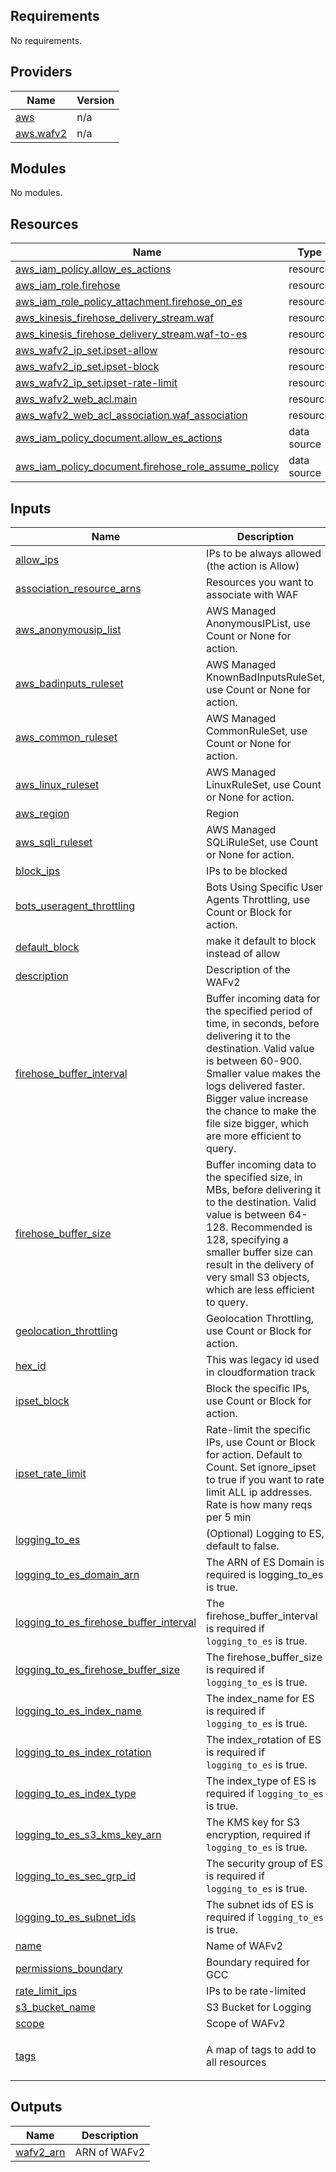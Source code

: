 ## Requirements

No requirements.

## Providers

| Name | Version |
|------|---------|
| <a name="provider_aws"></a> [aws](#provider\_aws) | n/a |
| <a name="provider_aws.wafv2"></a> [aws.wafv2](#provider\_aws.wafv2) | n/a |

## Modules

No modules.

## Resources

| Name | Type |
|------|------|
| [aws_iam_policy.allow_es_actions](https://registry.terraform.io/providers/hashicorp/aws/latest/docs/resources/iam_policy) | resource |
| [aws_iam_role.firehose](https://registry.terraform.io/providers/hashicorp/aws/latest/docs/resources/iam_role) | resource |
| [aws_iam_role_policy_attachment.firehose_on_es](https://registry.terraform.io/providers/hashicorp/aws/latest/docs/resources/iam_role_policy_attachment) | resource |
| [aws_kinesis_firehose_delivery_stream.waf](https://registry.terraform.io/providers/hashicorp/aws/latest/docs/resources/kinesis_firehose_delivery_stream) | resource |
| [aws_kinesis_firehose_delivery_stream.waf-to-es](https://registry.terraform.io/providers/hashicorp/aws/latest/docs/resources/kinesis_firehose_delivery_stream) | resource |
| [aws_wafv2_ip_set.ipset-allow](https://registry.terraform.io/providers/hashicorp/aws/latest/docs/resources/wafv2_ip_set) | resource |
| [aws_wafv2_ip_set.ipset-block](https://registry.terraform.io/providers/hashicorp/aws/latest/docs/resources/wafv2_ip_set) | resource |
| [aws_wafv2_ip_set.ipset-rate-limit](https://registry.terraform.io/providers/hashicorp/aws/latest/docs/resources/wafv2_ip_set) | resource |
| [aws_wafv2_web_acl.main](https://registry.terraform.io/providers/hashicorp/aws/latest/docs/resources/wafv2_web_acl) | resource |
| [aws_wafv2_web_acl_association.waf_association](https://registry.terraform.io/providers/hashicorp/aws/latest/docs/resources/wafv2_web_acl_association) | resource |
| [aws_iam_policy_document.allow_es_actions](https://registry.terraform.io/providers/hashicorp/aws/latest/docs/data-sources/iam_policy_document) | data source |
| [aws_iam_policy_document.firehose_role_assume_policy](https://registry.terraform.io/providers/hashicorp/aws/latest/docs/data-sources/iam_policy_document) | data source |

## Inputs

| Name | Description | Type | Default | Required |
|------|-------------|------|---------|:--------:|
| <a name="input_allow_ips"></a> [allow\_ips](#input\_allow\_ips) | IPs to be always allowed (the action is Allow) | `set(string)` | `[]` | no |
| <a name="input_association_resource_arns"></a> [association\_resource\_arns](#input\_association\_resource\_arns) | Resources you want to associate with WAF | `set(string)` | `[]` | no |
| <a name="input_aws_anonymousip_list"></a> [aws\_anonymousip\_list](#input\_aws\_anonymousip\_list) | AWS Managed AnonymousIPList, use Count or None for action. | `map(any)` | n/a | yes |
| <a name="input_aws_badinputs_ruleset"></a> [aws\_badinputs\_ruleset](#input\_aws\_badinputs\_ruleset) | AWS Managed KnownBadInputsRuleSet, use Count or None for action. | `map(any)` | n/a | yes |
| <a name="input_aws_common_ruleset"></a> [aws\_common\_ruleset](#input\_aws\_common\_ruleset) | AWS Managed CommonRuleSet, use Count or None for action. | `map(any)` | n/a | yes |
| <a name="input_aws_linux_ruleset"></a> [aws\_linux\_ruleset](#input\_aws\_linux\_ruleset) | AWS Managed LinuxRuleSet, use Count or None for action. | `map(any)` | n/a | yes |
| <a name="input_aws_region"></a> [aws\_region](#input\_aws\_region) | Region | `string` | `"ap-southeast-1"` | no |
| <a name="input_aws_sqli_ruleset"></a> [aws\_sqli\_ruleset](#input\_aws\_sqli\_ruleset) | AWS Managed SQLiRuleSet, use Count or None for action. | `map(any)` | n/a | yes |
| <a name="input_block_ips"></a> [block\_ips](#input\_block\_ips) | IPs to be blocked | `set(string)` | `[]` | no |
| <a name="input_bots_useragent_throttling"></a> [bots\_useragent\_throttling](#input\_bots\_useragent\_throttling) | Bots Using Specific User Agents Throttling, use Count or Block for action. | `map(any)` | n/a | yes |
| <a name="input_default_block"></a> [default\_block](#input\_default\_block) | make it default to block instead of allow | `bool` | `false` | no |
| <a name="input_description"></a> [description](#input\_description) | Description of the WAFv2 | `string` | `"-"` | no |
| <a name="input_firehose_buffer_interval"></a> [firehose\_buffer\_interval](#input\_firehose\_buffer\_interval) | Buffer incoming data for the specified period of time, in seconds, before delivering it to the destination. Valid value is between 60-900. Smaller value makes the logs delivered faster. Bigger value increase the chance to make the file size bigger, which are more efficient to query. | `number` | `300` | no |
| <a name="input_firehose_buffer_size"></a> [firehose\_buffer\_size](#input\_firehose\_buffer\_size) | Buffer incoming data to the specified size, in MBs, before delivering it to the destination. Valid value is between 64-128. Recommended is 128, specifying a smaller buffer size can result in the delivery of very small S3 objects, which are less efficient to query. | `number` | `128` | no |
| <a name="input_geolocation_throttling"></a> [geolocation\_throttling](#input\_geolocation\_throttling) | Geolocation Throttling, use Count or Block for action. | `map(any)` | n/a | yes |
| <a name="input_hex_id"></a> [hex\_id](#input\_hex\_id) | This was legacy id used in cloudformation track | `string` | n/a | yes |
| <a name="input_ipset_block"></a> [ipset\_block](#input\_ipset\_block) | Block the specific IPs, use Count or Block for action. | `map(any)` | n/a | yes |
| <a name="input_ipset_rate_limit"></a> [ipset\_rate\_limit](#input\_ipset\_rate\_limit) | Rate-limit the specific IPs, use Count or Block for action. Default to Count. Set ignore\_ipset to true if you want to rate limit ALL ip addresses. Rate is how many reqs per 5 min | <pre>object({<br>    priority      = number<br>    action        = string<br>    ignore_ipset  = bool<br>    rate          = number<br>  })</pre> | <pre>{<br>  "action": "count",<br>  "ignore_ipset": false,<br>  "priority": -1,<br>  "rate": 300<br>}</pre> | no |
| <a name="input_logging_to_es"></a> [logging\_to\_es](#input\_logging\_to\_es) | (Optional) Logging to ES, default to false. | `bool` | `false` | no |
| <a name="input_logging_to_es_domain_arn"></a> [logging\_to\_es\_domain\_arn](#input\_logging\_to\_es\_domain\_arn) | The ARN of ES Domain is required is logging\_to\_es is true. | `string` | `""` | no |
| <a name="input_logging_to_es_firehose_buffer_interval"></a> [logging\_to\_es\_firehose\_buffer\_interval](#input\_logging\_to\_es\_firehose\_buffer\_interval) | The firehose\_buffer\_interval is required if `logging_to_es` is true. | `number` | `300` | no |
| <a name="input_logging_to_es_firehose_buffer_size"></a> [logging\_to\_es\_firehose\_buffer\_size](#input\_logging\_to\_es\_firehose\_buffer\_size) | The firehose\_buffer\_size is required if `logging_to_es` is true. | `number` | `15` | no |
| <a name="input_logging_to_es_index_name"></a> [logging\_to\_es\_index\_name](#input\_logging\_to\_es\_index\_name) | The index\_name for ES is required if `logging_to_es` is true. | `string` | `""` | no |
| <a name="input_logging_to_es_index_rotation"></a> [logging\_to\_es\_index\_rotation](#input\_logging\_to\_es\_index\_rotation) | The index\_rotation of ES is required if `logging_to_es` is true. | `string` | `"OneWeek"` | no |
| <a name="input_logging_to_es_index_type"></a> [logging\_to\_es\_index\_type](#input\_logging\_to\_es\_index\_type) | The index\_type of ES is required if `logging_to_es` is true. | `string` | `""` | no |
| <a name="input_logging_to_es_s3_kms_key_arn"></a> [logging\_to\_es\_s3\_kms\_key\_arn](#input\_logging\_to\_es\_s3\_kms\_key\_arn) | The KMS key for S3 encryption, required if `logging_to_es` is true. | `string` | `""` | no |
| <a name="input_logging_to_es_sec_grp_id"></a> [logging\_to\_es\_sec\_grp\_id](#input\_logging\_to\_es\_sec\_grp\_id) | The security group of ES is required if `logging_to_es` is true. | `set(string)` | `[]` | no |
| <a name="input_logging_to_es_subnet_ids"></a> [logging\_to\_es\_subnet\_ids](#input\_logging\_to\_es\_subnet\_ids) | The subnet ids of ES is required if `logging_to_es` is true. | `set(string)` | `[]` | no |
| <a name="input_name"></a> [name](#input\_name) | Name of WAFv2 | `string` | `""` | no |
| <a name="input_permissions_boundary"></a> [permissions\_boundary](#input\_permissions\_boundary) | Boundary required for GCC | `string` | `""` | no |
| <a name="input_rate_limit_ips"></a> [rate\_limit\_ips](#input\_rate\_limit\_ips) | IPs to be rate-limited | `set(string)` | `[]` | no |
| <a name="input_s3_bucket_name"></a> [s3\_bucket\_name](#input\_s3\_bucket\_name) | S3 Bucket for Logging | `string` | `""` | no |
| <a name="input_scope"></a> [scope](#input\_scope) | Scope of WAFv2 | `string` | `"REGIONAL"` | no |
| <a name="input_tags"></a> [tags](#input\_tags) | A map of tags to add to all resources | `map(string)` | <pre>{<br>  "Terraform": "True"<br>}</pre> | no |

## Outputs

| Name | Description |
|------|-------------|
| <a name="output_wafv2_arn"></a> [wafv2\_arn](#output\_wafv2\_arn) | ARN of WAFv2 |
